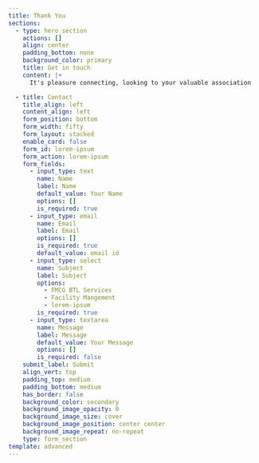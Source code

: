 ```yaml
---
title: Thank You
sections:
  - type: hero_section
    actions: []
    align: center
    padding_bottom: none
    background_color: primary
    title: Get in touch
    content: |+
      It's pleasure connecting, looking to your valuable association

  - title: Contact
    title_align: left
    content_align: left
    form_position: bottom
    form_width: fifty
    form_layout: stacked
    enable_card: false
    form_id: lorem-ipsum
    form_action: lorem-ipsum
    form_fields:
      - input_type: text
        name: Name
        label: Name
        default_value: Your Name
        options: []
        is_required: true
      - input_type: email
        name: Email
        label: Email
        options: []
        is_required: true
        default_value: email id
      - input_type: select
        name: Subject
        label: Subject
        options:
          - FMCG BTL Services
          - Facility Mangement
          - lorem-ipsum
        is_required: true
      - input_type: textarea
        name: Message
        label: Message
        default_value: Your Message
        options: []
        is_required: false
    submit_label: Submit
    align_vert: top
    padding_top: medium
    padding_bottom: medium
    has_border: false
    background_color: secondary
    background_image_opacity: 0
    background_image_size: cover
    background_image_position: center center
    background_image_repeat: no-repeat
    type: form_section
template: advanced
---
```

